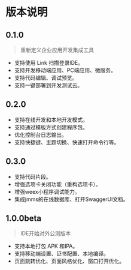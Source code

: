 # 版本说明

## 0.1.0

> 重新定义企业应用开发集成工具

* 支持使用 Link 扫描登录IDE。
* 支持开发移动端应用、PC端应用、微服务。
* 支持代码编辑、调试预览。
* 支持一键部署到开发测试云。


## 0.2.0

* 支持在线开发和本地开发模式。
* 支持通过模版方式创建程序包。
* 优化控制台日志输出。
* 支持快捷键、主题切换、快速打开命令行等。

## 0.3.0
* 支持代码片段。
* 增强选项卡关闭功能（重构选项卡）。
* 增强weex小程序调试能力。
* 集成jmms的在线数据库、打开SwaggerUI文档。

## 1.0.0beta
> IDE开始对外公测版本

* 支持本地打包 APK 和IPA。
* 支持移动端设置、证书配置、本地编译。
* 页面跳转优化、页面风格优化、窗口打开优化。